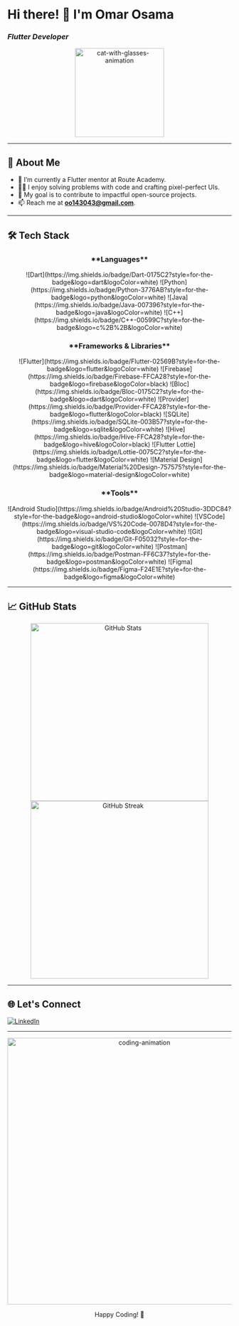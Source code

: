 # **Hi there! 👋 I'm Omar Osama**  
### _Flutter Developer_
<div align="center">
  <img src="https://media.giphy.com/media/VbnUQpnihPSIgIXuZv/giphy.gif" width="200" alt="cat-with-glasses-animation">
</div>

---

## **🚀 About Me**  
- 🌱 I’m currently a Flutter mentor at Route Academy.
- 🧑‍💻 I enjoy solving problems with code and crafting pixel-perfect UIs.  
- 🎯 My goal is to contribute to impactful open-source projects.  
- 📫 Reach me at **oo143043@gmail.com**.

---

## **🛠️ Tech Stack**  

<div align="center">
  <h3>**Languages**</h3>
  <p>
    ![Dart](https://img.shields.io/badge/Dart-0175C2?style=for-the-badge&logo=dart&logoColor=white)  
    ![Python](https://img.shields.io/badge/Python-3776AB?style=for-the-badge&logo=python&logoColor=white)  
    ![Java](https://img.shields.io/badge/Java-007396?style=for-the-badge&logo=java&logoColor=white)  
    ![C++](https://img.shields.io/badge/C++-00599C?style=for-the-badge&logo=c%2B%2B&logoColor=white)
  </p>

  <h3>**Frameworks & Libraries**</h3>
  <p>
    ![Flutter](https://img.shields.io/badge/Flutter-02569B?style=for-the-badge&logo=flutter&logoColor=white)  
    ![Firebase](https://img.shields.io/badge/Firebase-FFCA28?style=for-the-badge&logo=firebase&logoColor=black)  
    ![Bloc](https://img.shields.io/badge/Bloc-0175C2?style=for-the-badge&logo=dart&logoColor=white)  
    ![Provider](https://img.shields.io/badge/Provider-FFCA28?style=for-the-badge&logo=flutter&logoColor=black)  
    ![SQLite](https://img.shields.io/badge/SQLite-003B57?style=for-the-badge&logo=sqlite&logoColor=white)  
    ![Hive](https://img.shields.io/badge/Hive-FFCA28?style=for-the-badge&logo=hive&logoColor=black)  
    ![Flutter Lottie](https://img.shields.io/badge/Lottie-0075C2?style=for-the-badge&logo=flutter&logoColor=white)  
    ![Material Design](https://img.shields.io/badge/Material%20Design-757575?style=for-the-badge&logo=material-design&logoColor=white)
  </p>

  <h3>**Tools**</h3>
  <p>
    ![Android Studio](https://img.shields.io/badge/Android%20Studio-3DDC84?style=for-the-badge&logo=android-studio&logoColor=white)  
    ![VSCode](https://img.shields.io/badge/VS%20Code-0078D4?style=for-the-badge&logo=visual-studio-code&logoColor=white)  
    ![Git](https://img.shields.io/badge/Git-F05032?style=for-the-badge&logo=git&logoColor=white)  
    ![Postman](https://img.shields.io/badge/Postman-FF6C37?style=for-the-badge&logo=postman&logoColor=white)  
    ![Figma](https://img.shields.io/badge/Figma-F24E1E?style=for-the-badge&logo=figma&logoColor=white)
  </p>
</div>

---

## **📈 GitHub Stats**  

<div align="center">
  <img src="https://github-readme-stats.vercel.app/api?username=omar-dev0&show_icons=true&theme=radical" width="400" alt="GitHub Stats">
  <img src="https://github-readme-streak-stats.herokuapp.com?user=omar-dev0&theme=radical&hide_border=true" width="400" alt="GitHub Streak">
</div>

---

## **🌐 Let's Connect**  
[![LinkedIn](https://img.shields.io/badge/LinkedIn-0A66C2?style=for-the-badge&logo=linkedin&logoColor=white)](https://www.linkedin.com/in/omar-osama-dev99)  

---

<div align="center">
  <img src="https://media.giphy.com/media/ZVik7pBtu9dNS/giphy.gif" width="600" alt="coding-animation">
  <p>Happy Coding! 🚀</p>
</div>
